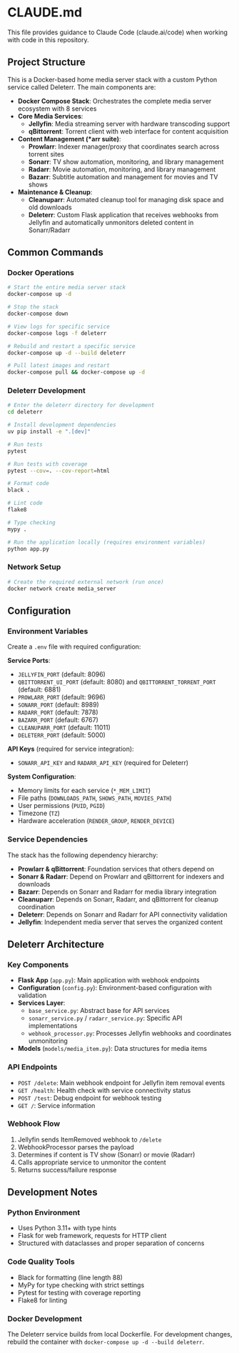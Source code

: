 # CLAUDE.md

This file provides guidance to Claude Code (claude.ai/code) when working with code in this repository.

## Project Structure

This is a Docker-based home media server stack with a custom Python service called Deleterr. The main components are:

- **Docker Compose Stack**: Orchestrates the complete media server ecosystem with 8 services
- **Core Media Services**:
  - **Jellyfin**: Media streaming server with hardware transcoding support
  - **qBittorrent**: Torrent client with web interface for content acquisition
- **Content Management (*arr suite)**:
  - **Prowlarr**: Indexer manager/proxy that coordinates search across torrent sites
  - **Sonarr**: TV show automation, monitoring, and library management
  - **Radarr**: Movie automation, monitoring, and library management
  - **Bazarr**: Subtitle automation and management for movies and TV shows
- **Maintenance & Cleanup**:
  - **Cleanuparr**: Automated cleanup tool for managing disk space and old downloads
  - **Deleterr**: Custom Flask application that receives webhooks from Jellyfin and automatically unmonitors deleted content in Sonarr/Radarr

## Common Commands

### Docker Operations
```bash
# Start the entire media server stack
docker-compose up -d

# Stop the stack
docker-compose down

# View logs for specific service
docker-compose logs -f deleterr

# Rebuild and restart a specific service
docker-compose up -d --build deleterr

# Pull latest images and restart
docker-compose pull && docker-compose up -d
```

### Deleterr Development
```bash
# Enter the deleterr directory for development
cd deleterr

# Install development dependencies
uv pip install -e ".[dev]"

# Run tests
pytest

# Run tests with coverage
pytest --cov=. --cov-report=html

# Format code
black .

# Lint code
flake8

# Type checking
mypy .

# Run the application locally (requires environment variables)
python app.py
```

### Network Setup
```bash
# Create the required external network (run once)
docker network create media_server
```

## Configuration

### Environment Variables
Create a `.env` file with required configuration:

**Service Ports**:
- `JELLYFIN_PORT` (default: 8096)
- `QBITTORRENT_UI_PORT` (default: 8080) and `QBITTORRENT_TORRENT_PORT` (default: 6881)
- `PROWLARR_PORT` (default: 9696)
- `SONARR_PORT` (default: 8989)
- `RADARR_PORT` (default: 7878)
- `BAZARR_PORT` (default: 6767)
- `CLEANUPARR_PORT` (default: 11011)
- `DELETERR_PORT` (default: 5000)

**API Keys** (required for service integration):
- `SONARR_API_KEY` and `RADARR_API_KEY` (required for Deleterr)

**System Configuration**:
- Memory limits for each service (`*_MEM_LIMIT`)
- File paths (`DOWNLOADS_PATH`, `SHOWS_PATH`, `MOVIES_PATH`)
- User permissions (`PUID`, `PGID`)
- Timezone (`TZ`)
- Hardware acceleration (`RENDER_GROUP`, `RENDER_DEVICE`)

### Service Dependencies
The stack has the following dependency hierarchy:
- **Prowlarr & qBittorrent**: Foundation services that others depend on
- **Sonarr & Radarr**: Depend on Prowlarr and qBittorrent for indexers and downloads
- **Bazarr**: Depends on Sonarr and Radarr for media library integration
- **Cleanuparr**: Depends on Sonarr, Radarr, and qBittorrent for cleanup coordination
- **Deleterr**: Depends on Sonarr and Radarr for API connectivity validation
- **Jellyfin**: Independent media server that serves the organized content

## Deleterr Architecture

### Key Components
- **Flask App** (`app.py`): Main application with webhook endpoints
- **Configuration** (`config.py`): Environment-based configuration with validation
- **Services Layer**: 
  - `base_service.py`: Abstract base for API services
  - `sonarr_service.py` / `radarr_service.py`: Specific API implementations
  - `webhook_processor.py`: Processes Jellyfin webhooks and coordinates unmonitoring
- **Models** (`models/media_item.py`): Data structures for media items

### API Endpoints
- `POST /delete`: Main webhook endpoint for Jellyfin item removal events
- `GET /health`: Health check with service connectivity status
- `POST /test`: Debug endpoint for webhook testing
- `GET /`: Service information

### Webhook Flow
1. Jellyfin sends ItemRemoved webhook to `/delete`
2. WebhookProcessor parses the payload
3. Determines if content is TV show (Sonarr) or movie (Radarr)
4. Calls appropriate service to unmonitor the content
5. Returns success/failure response

## Development Notes

### Python Environment
- Uses Python 3.11+ with type hints
- Flask for web framework, requests for HTTP client
- Structured with dataclasses and proper separation of concerns

### Code Quality Tools
- Black for formatting (line length 88)
- MyPy for type checking with strict settings
- Pytest for testing with coverage reporting
- Flake8 for linting

### Docker Development
The Deleterr service builds from local Dockerfile. For development changes, rebuild the container with `docker-compose up -d --build deleterr`.